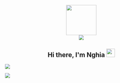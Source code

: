 <div id="header" align="center">
  <img src="https://media.giphy.com/media/M9gbBd9nbDrOTu1Mqx/giphy.gif" width="100"/> <br/>
  <img src="https://komarev.com/ghpvc/?username=nghia14302&style=for-the-badge" />
</div>

<div align="center">
       <h2> Hi there, I'm Nghia <img src="https://raw.githubusercontent.com/MartinHeinz/MartinHeinz/master/wave.gif" width="28px" /> </h2>
</div>


![](https://github-readme-streak-stats.herokuapp.com/?user=nghia14302&theme=dark)

![](https://github-profile-trophy.vercel.app/?username={username})
